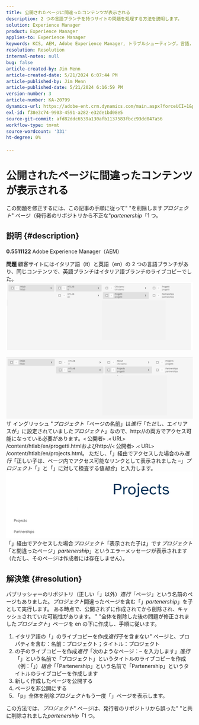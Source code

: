 ```yaml
---
title: 公開されたページに間違ったコンテンツが表示される
description: 2 つの言語ブランチを持つサイトの問題を処理する方法を説明します。
solution: Experience Manager
product: Experience Manager
applies-to: Experience Manager
keywords: KCS, AEM, Adobe Experience Manager, トラブルシューティング，言語，コンテンツ，公開されたページ，英語，イタリア語
resolution: Resolution
internal-notes: null
bug: false
article-created-by: Jim Menn
article-created-date: 5/21/2024 6:07:44 PM
article-published-by: Jim Menn
article-published-date: 5/21/2024 6:16:59 PM
version-number: 3
article-number: KA-20799
dynamics-url: https://adobe-ent.crm.dynamics.com/main.aspx?forceUCI=1&pagetype=entityrecord&etn=knowledgearticle&id=78da3bff-9c17-ef11-9f8a-6045bd006268
exl-id: f38e3c74-9903-4591-a282-e32de1bd08e5
source-git-commit: afd82ddc6539a130afb1137583fbcc93dd047a56
workflow-type: tm+mt
source-wordcount: '331'
ht-degree: 0%

---
```


# 公開されたページに間違ったコンテンツが表示される


この問題を修正するには、この記事の手順に従って&quot; &quot;を削除します&#x200B;*プロジェクト*&quot; ページ（発行者のリポジトリから不正な&quot;*partenership*「1 つ。

## 説明 {#description}


<b>0.5511122</b>
Adobe Experience Manager（AEM）

<b>問題</b>
顧客サイトにはイタリア語（it）と英語（en）の 2 つの言語ブランチがあり、同じコンテンツで、英語ブランチはイタリア語ブランチのライブコピーでした。
![](assets/___79da3bff-9c17-ef11-9f8a-6045bd006268___.png)

![](assets/___7bda3bff-9c17-ef11-9f8a-6045bd006268___.png)
ザ イングリッシュ &quot;*プロジェクト*「ページの名前」は&#x200B;*進行*「ただし、エイリアスが」に設定されていました&#x200B;*プロジェクト*」なので、http://の両方でアクセス可能になっている必要があります。`<` 公開者`>` .`<` URL`>` /content/htlab/en/progetti.htmlおよびhttp://`<` 公開者`>` .`<` URL`>` /content/htlab/en/projects.html。
ただし、「」経由でアクセスした場合のみ*進行*「正しい子は、ページ内でアクセス可能なリンクとして表示されました –」*プロジェクト*「」と「」に対して検査する値&#x200B;*組合*」と入力します。
![](assets/___7dda3bff-9c17-ef11-9f8a-6045bd006268___.png)
「」経由でアクセスした場合*プロジェクト*「表示された子は」です&#x200B;*プロジェクト*「と間違ったページ」*partenership*」というエラーメッセージが表示されます（ただし、そのページは作成者には存在しません）。


## 解決策 {#resolution}


パブリッシャーのリポジトリ（正しい「」以外）*進行*「ページ」という名前のページもありました。*プロジェクト*&#x200B;間違ったページを含む「」*partenership*」を子として実行します。
ある時点で、公開されずに作成されてから削除され、キャッシュされていた可能性があります。
&quot; &quot;全体を削除した後の問題が修正されました*プロジェクト*」ページを en の下に作成し、手順に従います。

1. イタリア語の「」のライブコピーを作成&#x200B;*進行*&#x200B;子を含まない&quot; ページと、プロパティを含む：名前：プロジェクト；タイトル：プロジェクト
2. の子のライブコピーを作成&#x200B;*進行*「次のようなページ：– を入力します」*進行*「」という名前で「プロジェクト」というタイトルのライブコピーを作成（例：「」）*組合*「「Partenership」という名前で「Partenership」というタイトルのライブコピーを作成します
3. 新しく作成したページを公開する
4. ページを非公開にする
5. 「p」全体を削除&#x200B;*プロジェクト*&#x200B;もう一度「」ページを表示します。

この方法では、*プロジェクト*&quot; ページは、発行者のリポジトリから誤った&quot; &quot;と共に削除されました&#x200B;*partenership*「1 つ。
